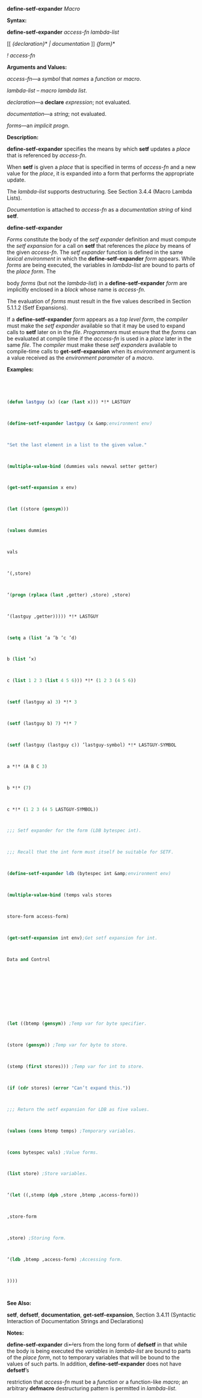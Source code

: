 **define-setf-expander** *Macro* 



**Syntax:** 



**define-setf-expander** *access-fn lambda-list* 



[[ *\{declaration\}*\* *| documentation* ]] *\{form\}*\* 



*! access-fn* 



**Arguments and Values:** 



*access-fn*—a *symbol* that *names* a *function* or *macro*. 



*lambda-list* – *macro lambda list*. 



*declaration*—a **declare** *expression*; not evaluated. 



*documentation*—a *string*; not evaluated. 



*forms*—an *implicit progn*. 



**Description:** 



**define-setf-expander** specifies the means by which **setf** updates a *place* that is referenced by *access-fn*. 



When **setf** is given a *place* that is specified in terms of *access-fn* and a new value for the *place*, it is expanded into a form that performs the appropriate update. 



The *lambda-list* supports destructuring. See Section 3.4.4 (Macro Lambda Lists). 



*Documentation* is attached to *access-fn* as a *documentation string* of kind **setf**. 







 



 



**define-setf-expander** 



*Forms* constitute the body of the *setf expander* definition and must compute the *setf expansion* for a call on **setf** that references the *place* by means of the given *access-fn*. The *setf expander* function is defined in the same *lexical environment* in which the **define-setf-expander** *form* appears. While *forms* are being executed, the variables in *lambda-list* are bound to parts of the *place form*. The 



body *forms* (but not the *lambda-list*) in a **define-setf-expander** *form* are implicitly enclosed in a *block* whose name is *access-fn*. 



The evaluation of *forms* must result in the five values described in Section 5.1.1.2 (Setf Expansions). 



If a **define-setf-expander** *form* appears as a *top level form*, the *compiler* must make the *setf expander* available so that it may be used to expand calls to **setf** later on in the *file*. *Programmers* must ensure that the *forms* can be evaluated at compile time if the *access-fn* is used in a *place* later in the same *file*. The *compiler* must make these *setf expanders* available to compile-time calls to **get-setf-expansion** when its *environment* argument is a value received as the *environment parameter* of a *macro*. 



**Examples:**
```lisp
 



(defun lastguy (x) (car (last x))) *!* LASTGUY 



(define-setf-expander lastguy (x &amp;environment env) 



"Set the last element in a list to the given value." 



(multiple-value-bind (dummies vals newval setter getter) 



(get-setf-expansion x env) 



(let ((store (gensym))) 



(values dummies 



vals 



‘(,store) 



‘(progn (rplaca (last ,getter) ,store) ,store) 



‘(lastguy ,getter))))) *!* LASTGUY 



(setq a (list ’a ’b ’c ’d) 



b (list ’x) 



c (list 1 2 3 (list 4 5 6))) *!* (1 2 3 (4 5 6)) 



(setf (lastguy a) 3) *!* 3 



(setf (lastguy b) 7) *!* 7 



(setf (lastguy (lastguy c)) ’lastguy-symbol) *!* LASTGUY-SYMBOL 



a *!* (A B C 3) 



b *!* (7) 



c *!* (1 2 3 (4 5 LASTGUY-SYMBOL)) 



;;; Setf expander for the form (LDB bytespec int). 



;;; Recall that the int form must itself be suitable for SETF. 



(define-setf-expander ldb (bytespec int &amp;environment env) 



(multiple-value-bind (temps vals stores 



store-form access-form) 



(get-setf-expansion int env);Get setf expansion for int. 



Data and Control 



 



 



(let ((btemp (gensym)) ;Temp var for byte specifier. 



(store (gensym)) ;Temp var for byte to store. 



(stemp (first stores))) ;Temp var for int to store. 



(if (cdr stores) (error "Can’t expand this.")) 



;;; Return the setf expansion for LDB as five values. 



(values (cons btemp temps) ;Temporary variables. 



(cons bytespec vals) ;Value forms. 



(list store) ;Store variables. 



‘(let ((,stemp (dpb ,store ,btemp ,access-form))) 



,store-form 



,store) ;Storing form. 



‘(ldb ,btemp ,access-form) ;Accessing form. 



)))) 




```
**See Also:** 



**setf**, **defsetf**, **documentation**, **get-setf-expansion**, Section 3.4.11 (Syntactic Interaction of Documentation Strings and Declarations) 



**Notes:** 



**define-setf-expander** di↵ers from the long form of **defsetf** in that while the body is being executed the *variables* in *lambda-list* are bound to parts of the *place form*, not to temporary variables that will be bound to the values of such parts. In addition, **define-setf-expander** does not have **defsetf**’s 



restriction that *access-fn* must be a *function* or a function-like *macro*; an arbitrary **defmacro** destructuring pattern is permitted in *lambda-list*. 



